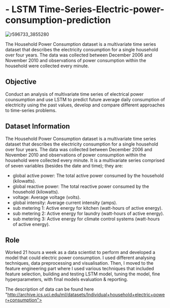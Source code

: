 # - LSTM Time-Series-Electric-power-consumption-prediction
![r596733_3855280](https://github.com/KakimDanabayev/-Time-Series-Electric-power-consumption-prediction/assets/127029668/83c9ba4e-439d-4164-b390-83a269dcf4da)


The Household Power Consumption dataset is a multivariate time series dataset that describes the electricity consumption for a single household over four years. The data was collected between December 2006 and November 2010 and observations of power consumption within the household were collected every minute. 

## Objective 

Conduct an analysis of multivariate time series of electrical power counsumption and use LSTM to predict future average daily consumption of electricity using the past values, develop and compare different approaches to time-series problems.

## Dataset Information
    
The Household Power Consumption dataset is a multivariate time series dataset that describes the electricity consumption for a single household over four years. The data was collected between December 2006 and November 2010 and observations of power consumption within the household were collected every minute. It is a multivariate series comprised of seven variables (besides the date and time); they are:

- global active power: The total active power consumed by the household (kilowatts).
- global reactive power: The total reactive power consumed by the household (kilowatts).
- voltage: Average voltage (volts).
- global intensity: Average current intensity (amps).
- sub metering 1: Active energy for kitchen (watt-hours of active energy).
- sub metering 2: Active energy for laundry (watt-hours of active energy).
- sub metering 3: Active energy for climate control systems (watt-hours of active energy).

## Role 

Worked 21 hours a week as a data scientist to perform and developed a model that could electric power consumption. I used different analysing techniques, data preprocessing and visualisation. Then, I moved to the feature engineering part where I used various techniques that included feature selection, building and testing LSTM model, tuning the model, fine  hyperparameters, with final models evaluation & reporting.


The description of data can be found here "http://archive.ics.uci.edu/ml/datasets/Individual+household+electric+power+consumption">
